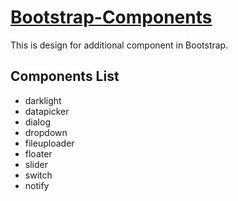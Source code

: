 # [Bootstrap-Components](http://deadpeople.github.io/bootstrap-components)

This is design for additional component in Bootstrap.

## Components List
* darklight
* datapicker
* dialog
* dropdown
* fileuploader
* floater
* slider
* switch
* notify
